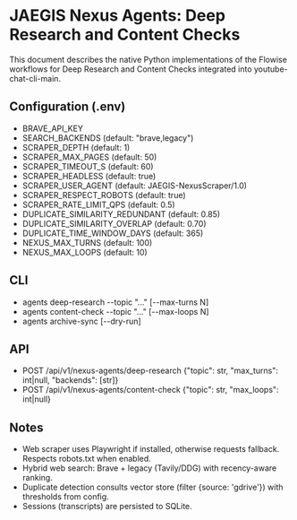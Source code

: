# JAEGIS Nexus Agents: Deep Research and Content Checks

This document describes the native Python implementations of the Flowise workflows for Deep Research and Content Checks integrated into youtube-chat-cli-main.

## Configuration (.env)

- BRAVE_API_KEY
- SEARCH_BACKENDS (default: "brave,legacy")
- SCRAPER_DEPTH (default: 1)
- SCRAPER_MAX_PAGES (default: 50)
- SCRAPER_TIMEOUT_S (default: 60)
- SCRAPER_HEADLESS (default: true)
- SCRAPER_USER_AGENT (default: JAEGIS-NexusScraper/1.0)
- SCRAPER_RESPECT_ROBOTS (default: true)
- SCRAPER_RATE_LIMIT_QPS (default: 0.5)
- DUPLICATE_SIMILARITY_REDUNDANT (default: 0.85)
- DUPLICATE_SIMILARITY_OVERLAP (default: 0.70)
- DUPLICATE_TIME_WINDOW_DAYS (default: 365)
- NEXUS_MAX_TURNS (default: 100)
- NEXUS_MAX_LOOPS (default: 10)

## CLI

- agents deep-research --topic "..." [--max-turns N]
- agents content-check --topic "..." [--max-loops N]
- agents archive-sync [--dry-run]

## API

- POST /api/v1/nexus-agents/deep-research {"topic": str, "max_turns": int|null, "backends": [str]}
- POST /api/v1/nexus-agents/content-check {"topic": str, "max_loops": int|null}

## Notes

- Web scraper uses Playwright if installed, otherwise requests fallback. Respects robots.txt when enabled.
- Hybrid web search: Brave + legacy (Tavily/DDG) with recency-aware ranking.
- Duplicate detection consults vector store (filter {source: 'gdrive'}) with thresholds from config.
- Sessions (transcripts) are persisted to SQLite.

